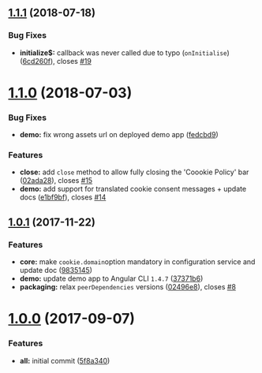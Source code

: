 <a name="1.1.1"></a>
## [1.1.1](https://github.com/tinesoft/ngx-cookieconsent/compare/v1.1.0...v1.1.1) (2018-07-18)


### Bug Fixes

* **initialize$:** callback was never called due to typo (`onInitialise`) ([6cd260f](https://github.com/tinesoft/ngx-cookieconsent/commit/6cd260f)), closes [#19](https://github.com/tinesoft/ngx-cookieconsent/issues/19)



<a name="1.1.0"></a>
# [1.1.0](https://github.com/tinesoft/ngx-cookieconsent/compare/v1.0.1...v1.1.0) (2018-07-03)


### Bug Fixes

* **demo:** fix wrong assets url on deployed demo app ([fedcbd9](https://github.com/tinesoft/ngx-cookieconsent/commit/fedcbd9))


### Features

* **close:** add `close` method to allow fully closing the 'Coookie Policy' bar ([02ada28](https://github.com/tinesoft/ngx-cookieconsent/commit/02ada28)), closes [#15](https://github.com/tinesoft/ngx-cookieconsent/issues/15)
* **demo:** add support for translated cookie consent messages + update docs ([e1bf9bf](https://github.com/tinesoft/ngx-cookieconsent/commit/e1bf9bf)), closes [#14](https://github.com/tinesoft/ngx-cookieconsent/issues/14)



<a name="1.0.1"></a>
## [1.0.1](https://github.com/tinesoft/ngx-cookieconsent/compare/v1.0.0...v1.0.1) (2017-11-22)


### Features

* **core:** make `cookie.domain`option mandatory in configuration service and update doc ([9835145](https://github.com/tinesoft/ngx-cookieconsent/commit/9835145))
* **demo:** update demo app to Angular CLI `1.4.7` ([37371b6](https://github.com/tinesoft/ngx-cookieconsent/commit/37371b6))
* **packaging:** relax `peerDependencies` versions ([02496e8](https://github.com/tinesoft/ngx-cookieconsent/commit/02496e8)), closes [#8](https://github.com/tinesoft/ngx-cookieconsent/issues/8)



<a name="1.0.0"></a>
# [1.0.0](https://github.com/tinesoft/ngx-cookieconsent/compare/5f8a340...v1.0.0) (2017-09-07)


### Features

* **all:** initial commit ([5f8a340](https://github.com/tinesoft/ngx-cookieconsent/commit/5f8a340))



